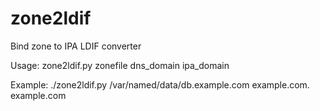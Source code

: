 zone2ldif
=========

Bind zone to IPA LDIF converter

Usage:
    zone2ldif.py zonefile dns_domain ipa_domain

Example:
    ./zone2ldif.py /var/named/data/db.example.com example.com. example.com
